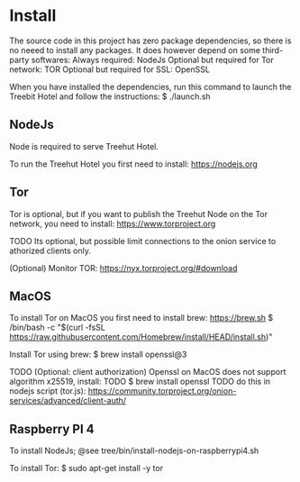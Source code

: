 # Install

The source code in this project has zero package dependencies, so there is no neeed to install any packages.
It does however depend on some third-party softwares:
Always required: NodeJs
Optional but required for Tor network: TOR
Optional but required for SSL: OpenSSL

When you have installed the dependencies, run this command to launch the Treebit Hotel and follow the instructions:
$ ./launch.sh

## NodeJs
Node is required to serve Treehut Hotel.

To run the Treehut Hotel you first need to install:
https://nodejs.org


## Tor
Tor is optional, but if you want to publish the Treehut Node on the Tor network, you need to install:
https://www.torproject.org

TODO Its optional, but possible limit connections to the onion service to athorized clients only.

(Optional) Monitor TOR:
https://nyx.torproject.org/#download

## MacOS
To install Tor on MacOS you first need to install brew: https://brew.sh
$ /bin/bash -c "$(curl -fsSL https://raw.githubusercontent.com/Homebrew/install/HEAD/install.sh)"

Install Tor using brew:
$ brew install openssl@3

TODO (Optional: client authorization) Openssl on MacOS does not support algorithm x25519, install:
TODO $ brew install openssl
TODO do this in nodejs script (tor.js): https://community.torproject.org/onion-services/advanced/client-auth/ 

## Raspberry PI 4
To install NodeJs;
@see tree/bin/install-nodejs-on-raspberrypi4.sh

To install Tor:
$ sudo apt-get install -y tor

